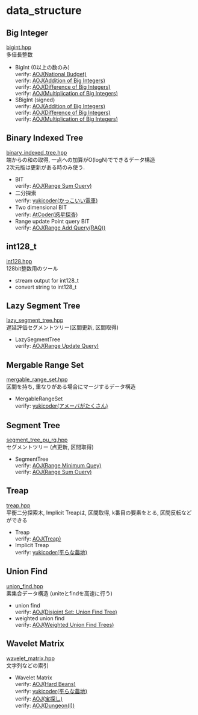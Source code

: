 # data\_structure

## Big Integer
[bigint.hpp](https://github.com/fumiphys/programming_contest/blob/master/data_structure/bigint.hpp)  
多倍長整数
  - BigInt (0以上の数のみ)  
  verify: [AOJ(National Budget)](https://onlinejudge.u-aizu.ac.jp/problems/0015)  
  verify: [AOJ(Addition of Big Integers)](https://onlinejudge.u-aizu.ac.jp/courses/library/6/NTL/2/NTL_2_A)  
  verify: [AOJ(Difference of Big Integers)](https://onlinejudge.u-aizu.ac.jp/courses/library/6/NTL/2/NTL_2_B)  
  verify: [AOJ(Multiplication of Big Integers)](https://onlinejudge.u-aizu.ac.jp/courses/library/6/NTL/2/NTL_2_C)  
  - SBigInt (signed)  
  verify: [AOJ(Addition of Big Integers)](https://onlinejudge.u-aizu.ac.jp/courses/library/6/NTL/2/NTL_2_A)  
  verify: [AOJ(Difference of Big Integers)](https://onlinejudge.u-aizu.ac.jp/courses/library/6/NTL/2/NTL_2_B)  
  verify: [AOJ(Multiplication of Big Integers)](https://onlinejudge.u-aizu.ac.jp/courses/library/6/NTL/2/NTL_2_C)  

## Binary Indexed Tree
[binary\_indexed\_tree.hpp](https://github.com/fumiphys/programming_contest/blob/master/data_structure/binary_indexed_tree.hpp)  
端からの和の取得, 一点への加算がO(logN)でできるデータ構造  
2次元版は更新がある時のみ使う.
  - BIT  
  verify: [AOJ(Range Sum Ouery)](https://onlinejudge.u-aizu.ac.jp/courses/library/3/DSL/all/DSL_2_B)  
  - 二分探索  
  verify: [yukicoder(かっこいい電車)](https://yukicoder.me/problems/no/833)
  - Two dimensional BIT  
  verify: [AtCoder(惑星探査)](https://atcoder.jp/contests/joi2011ho/tasks/joi2011ho1)  
  - Range update Point query BIT  
  verify: [AOJ(Range Add Query(RAQ))](https://onlinejudge.u-aizu.ac.jp/courses/library/3/DSL/2/DSL_2_E)

## int128\_t
[int128.hpp](https://github.com/fumiphys/programming_contest/blob/master/data_structure/int128.hpp)  
128bit整数用のツール
  - stream output for int128\_t
  - convert string to int128\_t

## Lazy Segment Tree
[lazy\_segment\_tree.hpp](https://github.com/fumiphys/programming_contest/blob/master/data_structure/lazy_segment_tree.hpp)  
遅延評価セグメントツリー(区間更新, 区間取得)
  - LazySegmentTree  
  verify: [AOJ(Range Update Query)](https://onlinejudge.u-aizu.ac.jp/courses/library/3/DSL/all/DSL_2_D)

## Mergable Range Set
[mergable\_range\_set.hpp](https://github.com/fumiphys/programming_contest/blob/master/data_structure/mergable_range_set.hpp)  
区間を持ち, 重なりがある場合にマージするデータ構造  
  - MergableRangeSet  
  verify: [yukicoder(アメーバがたくさん)](https://yukicoder.me/problems/no/33)

## Segment Tree
[segment\_tree\_pu\_rq.hpp](https://github.com/fumiphys/programming_contest/blob/master/data_structure/segment_tree_pu_rq.hpp)  
セグメントツリー (点更新, 区間取得)
  - SegmentTree  
  verify: [AOJ(Range Minimum Quey)](https://onlinejudge.u-aizu.ac.jp/courses/library/3/DSL/all/DSL_2_A)  
  verify: [AOJ(Range Sum Ouery)](https://onlinejudge.u-aizu.ac.jp/courses/library/3/DSL/all/DSL_2_B)

## Treap
[treap.hpp](https://github.com/fumiphys/programming_contest/blob/master/data_structure/treap.hpp)  
平衡二分探索木, Implicit Treapは, 区間取得, k番目の要素をとる, 区間反転などができる
  - Treap  
  verify: [AOJ(Treap)](https://onlinejudge.u-aizu.ac.jp/courses/lesson/1/ALDS1/all/ALDS1_8_D)
  - Implicit Treap  
  verify: [yukicoder(平らな農地)](https://yukicoder.me/problems/no/738)

## Union Find
[union\_find.hpp](https://github.com/fumiphys/programming_contest/blob/master/data_structure/union_find.hpp)  
素集合データ構造 (uniteとfindを高速に行う)
  - union find  
  verify: [AOJ(Disjoint Set: Union Find Tree)](https://onlinejudge.u-aizu.ac.jp/courses/library/3/DSL/1/DSL_1_A)
  - weighted union find  
  verify: [AOJ(Weighted Union Find Trees)](https://onlinejudge.u-aizu.ac.jp/courses/library/3/DSL/1/DSL_1_B)

## Wavelet Matrix
[wavelet\_matrix.hpp](https://github.com/fumiphys/programming_contest/blob/master/data_structure/wavelet_matrix.hpp)  
文字列などの索引
  - Wavelet Matrix  
  verify: [AOJ(Hard Beans)](https://onlinejudge.u-aizu.ac.jp/problems/1549)  
  verify: [yukicoder(平らな農地)](https://yukicoder.me/problems/no/738)  
  verify: [AOJ(宝探し)](https://onlinejudge.u-aizu.ac.jp/problems/2426)  
  verify: [AOJ(Dungeon(I))](https://onlinejudge.u-aizu.ac.jp/problems/1505)  
